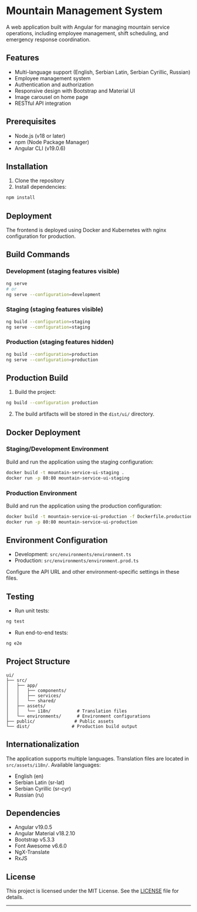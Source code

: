 # Mountain Management System

A web application built with Angular for managing mountain service operations, including employee management, shift scheduling, and emergency response coordination.

## Features

- Multi-language support (English, Serbian Latin, Serbian Cyrillic, Russian)
- Employee management system
- Authentication and authorization
- Responsive design with Bootstrap and Material UI
- Image carousel on home page
- RESTful API integration

## Prerequisites

- Node.js (v18 or later)
- npm (Node Package Manager)
- Angular CLI (v19.0.6)

## Installation

1. Clone the repository
2. Install dependencies:
```bash
npm install
```

## Deployment

The frontend is deployed using Docker and Kubernetes with nginx configuration for production.

## Build Commands

### Development (staging features visible)
```bash
ng serve
# or
ng serve --configuration=development
```

### Staging (staging features visible)
```bash
ng build --configuration=staging
ng serve --configuration=staging
```

### Production (staging features hidden)
```bash
ng build --configuration=production
ng serve --configuration=production
```

## Production Build

1. Build the project:
```bash
ng build --configuration production
```

2. The build artifacts will be stored in the `dist/ui/` directory.

## Docker Deployment

### Staging/Development Environment
Build and run the application using the staging configuration:

```bash
docker build -t mountain-service-ui-staging .
docker run -p 80:80 mountain-service-ui-staging
```

### Production Environment
Build and run the application using the production configuration:

```bash
docker build -t mountain-service-ui-production -f Dockerfile.production .
docker run -p 80:80 mountain-service-ui-production
```

## Environment Configuration

- Development: `src/environments/environment.ts`
- Production: `src/environments/environment.prod.ts`

Configure the API URL and other environment-specific settings in these files.

## Testing

- Run unit tests:
```bash
ng test
```

- Run end-to-end tests:
```bash
ng e2e
```

## Project Structure

```
ui/
├── src/
│   ├── app/
│   │   ├── components/
│   │   ├── services/
│   │   └── shared/
│   ├── assets/
│   │   └── i18n/          # Translation files
│   └── environments/      # Environment configurations
├── public/               # Public assets
└── dist/                # Production build output
```

## Internationalization

The application supports multiple languages. Translation files are located in `src/assets/i18n/`.
Available languages:
- English (en)
- Serbian Latin (sr-lat)
- Serbian Cyrillic (sr-cyr)
- Russian (ru)

## Dependencies

- Angular v19.0.5
- Angular Material v18.2.10
- Bootstrap v5.3.3
- Font Awesome v6.6.0
- NgX-Translate
- RxJS

## License

This project is licensed under the MIT License. See the [LICENSE](LICENSE) file for details.

---


